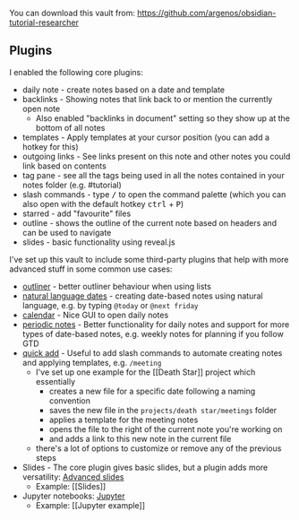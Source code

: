 You can download this vault from: https://github.com/argenos/obsidian-tutorial-researcher

## Plugins

I enabled the following core plugins:

- daily note - create notes based on a date and template
- backlinks - Showing notes that link back to or mention the currently open note
	- Also enabled "backlinks in document" setting so they show up at the bottom of all notes
- templates - Apply templates at your cursor position (you can add a hotkey for this)
- outgoing links - See links present on this note and other notes you could link based on contents
- tag pane - see all the tags being used in all the notes contained in your notes folder (e.g. #tutorial)
- slash commands - type <kbd>/</kbd> to open the command palette (which you can also open with the default hotkey <kbd>ctrl</kbd> + <kbd>P</kbd>)
- starred - add "favourite" files
- outline - shows the outline of the current note based on headers and can be used to navigate
- slides - basic functionality using reveal.js


I've set up this vault to include some third-party plugins that help with more advanced stuff in some common use cases:

- [outliner](obsidian://show-plugin?id=obsidian-outliner) - better outliner behaviour when using lists
- [natural language dates](obsidian://show-plugin?id=nldates-obsidian) - creating date-based notes using natural language, e.g. by typing `@today` or `@next friday`
- [calendar](obsidian://show-plugin?id=calendar) - Nice GUI to open daily notes
- [periodic notes](obsidian://show-plugin?id=periodic-notes) - Better functionality for daily notes and support for more types of date-based notes, e.g. weekly notes for planning if you follow GTD
- [quick add](obsidian://show-plugin?id=quickadd) - Useful to add slash commands to automate creating notes and applying templates, e.g. `/meeting` 
	- I've set up one example for the [[Death Star]] project which essentially 
		- creates a new file for a specific date following a naming convention
		- saves the new file in the `projects/death star/meetings` folder
		- applies a template for the meeting notes
		- opens the file to the right of the current note you're working on
		- and adds a link to this new note in the current file
	- there's a lot of options to customize or remove any of the previous steps
- Slides - The core plugin gives basic slides, but a plugin adds more versatility: [Advanced slides](obsidian://show-plugin?id=obsidian-advanced-slides)
	- Example: [[Slides]]
- Jupyter notebooks: [Jupyter](obsidian://show-plugin?id=obsidian-jupyter)
	- Example: [[Jupyter example]]